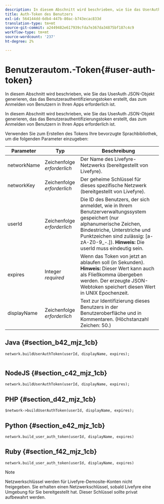 ```yaml
---
description: In diesem Abschnitt wird beschrieben, wie Sie das UserAuth JSON-Objekt generieren, das das Benutzerauthentifizierungstoken erstellt, das zum Anmelden von Benutzern in Ihren Apps erforderlich ist.
title: Auth-Token des Benutzers
exl-id: 564144dd-6db4-447b-80ac-b743ecac833d
translation-type: tm+mt
source-git-commit: a2449482e617939cfda7e367da34875bf187c4c9
workflow-type: tm+mt
source-wordcount: '237'
ht-degree: 2%

---
```


# Benutzerautom.-Token{#user-auth-token}

In diesem Abschnitt wird beschrieben, wie Sie das UserAuth JSON-Objekt generieren, das das Benutzerauthentifizierungstoken erstellt, das zum Anmelden von Benutzern in Ihren Apps erforderlich ist.

In diesem Abschnitt wird beschrieben, wie Sie das UserAuth JSON-Objekt generieren, das das Benutzerauthentifizierungstoken erstellt, das zum Anmelden von Benutzern in Ihren Apps erforderlich ist.

Verwenden Sie zum Erstellen des Tokens Ihre bevorzugte Sprachbibliothek, um die folgenden Parameter einzugeben:

| Parameter | Typ | Beschreibung |
|---|---|---|
| networkName | Zeichenfolge *erforderlich* | Der Name des Livefyre-Netzwerks (bereitgestellt von Livefyre). |
| networkKey | Zeichenfolge *erforderlich* | Der geheime Schlüssel für dieses spezifische Netzwerk (bereitgestellt von Livefyre). |
| userId | Zeichenfolge *erforderlich* | Die ID des Benutzers, der sich anmeldet, wie in Ihrem Benutzerverwaltungssystem gespeichert (nur alphanumerische Zeichen, Bindestriche, Unterstriche und Punktzeichen sind zulässig: [a-zA-Z0-9_-.]). **Hinweis:** Die userId muss eindeutig sein. |
| expires | Integer *required* | Wenn das Token von jetzt an ablaufen soll (in Sekunden). **Hinweis:** Dieser Wert kann auch als Fließkomma übergeben werden. Der erzeugte JSON-Webtoken speichert diesen Wert in UNIX Epochenzeit. |
| displayName | Zeichenfolge *erforderlich* | Text zur Identifizierung dieses Benutzers in der Benutzeroberfläche und in Kommentaren. (Höchstanzahl Zeichen: 50.) |

## Java {#section_b42_mjz_1cb}

```
network.buildUserAuthToken(userId, displayName, expires); 
 
```

## NodeJS {#section_c42_mjz_1cb}

```
network.buildUserAuthToken(userId, displayName, expires); 
```

## PHP {#section_d42_mjz_1cb}

```
$network->buildUserAuthToken(userId, displayName, expires); 
```

## Python {#section_e42_mjz_1cb}

```
network.build_user_auth_token(userId, displayName, expires) 
```

## Ruby {#section_f42_mjz_1cb}

```
network.build_user_auth_token(userId, displayName, expires) 
```

>[!NOTE]
>
>Netzwerkschlüssel werden für Livefyre-Demosite-Konten nicht freigegeben. Sie erhalten einen Netzwerkschlüssel, sobald Livefyre eine Umgebung für Sie bereitgestellt hat. Dieser Schlüssel sollte privat aufbewahrt werden.
